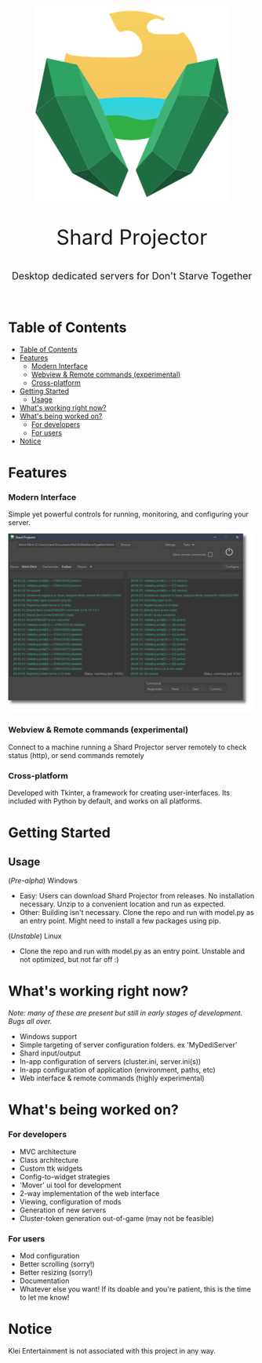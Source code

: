 <p align="center">
  <a href="" rel="noopener">
 <img width=400px height=400px src="img\sp-icon-header.png" alt="Shard Projector"></a>
</p>

<p align="center" style="font-size: 300%"> Shard Projector
</p>
<p align="center" style="font-size: 140%"> Desktop dedicated servers for Don't Starve Together
</p>
<br>

# Table of Contents

- [Table of Contents](#table-of-contents)
- [Features](#features)
    - [Modern Interface](#modern-interface)
    - [Webview & Remote commands (experimental)](#webview--remote-commands-experimental)
    - [Cross-platform](#cross-platform)
- [Getting Started](#getting-started)
  - [Usage](#usage)
- [What's working right now?](#whats-working-right-now)
- [What's being worked on?](#whats-being-worked-on)
    - [For developers](#for-developers)
    - [For users](#for-users)
- [Notice](#notice)
  
# Features

### Modern Interface

Simple yet powerful controls for running, monitoring, and configuring your server.

![Shard Projector](img/sp-running-preview.png)

### Webview & Remote commands (experimental)

Connect to a machine running a Shard Projector server remotely to check status (http), or send commands remotely

### Cross-platform

Developed with Tkinter, a framework for creating user-interfaces. Its included with Python by default, and works on all platforms.

# Getting Started

## Usage

(*Pre-alpha*) Windows 

- Easy: Users can download Shard Projector from releases. No installation necessary. Unzip to a convenient location and run as expected. 
- Other: Building isn't necessary. Clone the repo and run with model.py as an entry point. Might need to install a few packages using pip.

(*Unstable*) Linux

- Clone the repo and run with model.py as an entry point. Unstable and not optimized, but not far off :)

# What's working right now?

*Note: many of these are present but still in early stages of development. Bugs all over.* 

- Windows support
- Simple targeting of server configuration folders. ex 'MyDediServer'
- Shard input/output
- In-app configuration of servers (cluster.ini, server.ini(s))
- In-app configuration of application (environment, paths, etc) 
- Web interface & remote commands (highly experimental)

# What's being worked on?

### For developers
- MVC architecture
- Class architecture
- Custom ttk widgets
- Config-to-widget strategies
- 'Mover' ui tool for development
- 2-way implementation of the web interface
- Viewing, configuration of mods
- Generation of new servers
- Cluster-token generation out-of-game (may not be feasible)

### For users
- Mod configuration 
- Better scrolling (sorry!)
- Better resizing (sorry!)
- Documentation
- Whatever else you want! If its doable and you're patient, this is the time to let me know!

# Notice

Klei Entertainment is not associated with this project in any way. 
